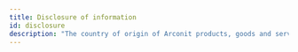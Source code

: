 ```yaml
---
title: Disclosure of information
id: disclosure
description: "The country of origin of Arconit products, goods and services is the Russian Federation. Production certification: GOST ISO 9001 and GOST RV 0015-002-2012."
---
```

